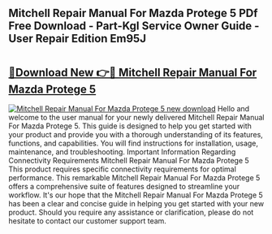 ## Mitchell Repair Manual For Mazda Protege 5 PDf Free Download - Part-KgI Service Owner Guide - User Repair Edition Em95J

# <h2><a href="http://bc60074.oget.top/?id=Mitchell+Repair+Manual+For+Mazda+Protege+5">🔗Download New 👉🔴 Mitchell Repair Manual For Mazda Protege 5</a></h2>

[![Mitchell Repair Manual For Mazda Protege 5 new download](https://i.imgur.com/5g1atiW.png)](http://bc60074.oget.top/?id=Mitchell+Repair+Manual+For+Mazda+Protege+5)
Hello and welcome to the user manual for your newly delivered Mitchell Repair Manual For Mazda Protege 5. This guide is designed to help you get started with your product and provide you with a thorough understanding of its features, functions, and capabilities. You will find instructions for installation, usage, maintenance, and troubleshooting. Important Information Regarding Connectivity Requirements Mitchell Repair Manual For Mazda Protege 5 This product requires specific connectivity requirements for optimal performance. This remarkable Mitchell Repair Manual For Mazda Protege 5 offers a comprehensive suite of features designed to streamline your workflow. It's our hope that the Mitchell Repair Manual For Mazda Protege 5 has been a clear and concise guide in helping you get started with your new product. Should you require any assistance or clarification, please do not hesitate to contact our customer support team.
